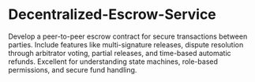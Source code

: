 # Decentralized-Escrow-Service
Develop a peer-to-peer escrow contract for secure transactions between parties. Include features like multi-signature releases, dispute resolution through arbitrator voting, partial releases, and time-based automatic refunds. Excellent for understanding state machines, role-based permissions, and secure fund handling.
